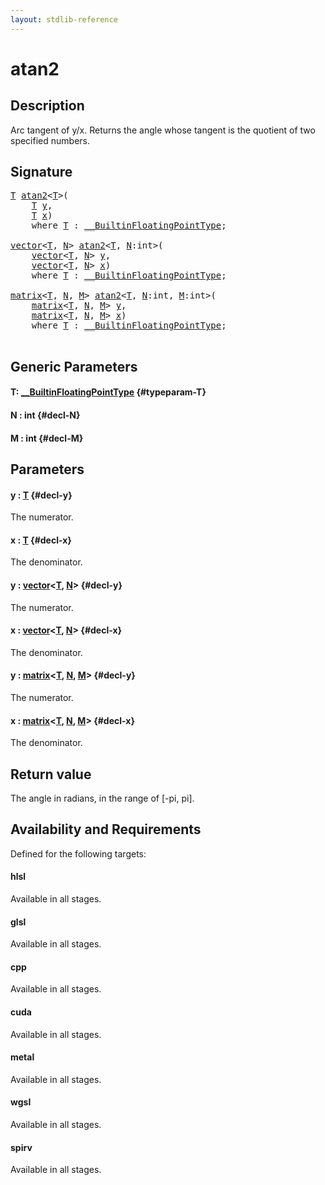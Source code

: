 ```yaml
---
layout: stdlib-reference
---
```


# atan2

## Description

Arc tangent of y/x. Returns the angle whose tangent is the quotient of two specified numbers.



## Signature 

<pre>
<a href="/stdlib-reference/global-decls/atan2#typeparam-T" class="code_type">T</a> <a href="/stdlib-reference/global-decls/atan2">atan2</a>&lt;<a href="/stdlib-reference/global-decls/atan2#typeparam-T" class="code_type">T</a>&gt;(
    <a href="/stdlib-reference/global-decls/atan2#typeparam-T" class="code_type">T</a> <a href="/stdlib-reference/global-decls/atan2#decl-y" class="code_param">y</a>,
    <a href="/stdlib-reference/global-decls/atan2#typeparam-T" class="code_type">T</a> <a href="/stdlib-reference/global-decls/atan2#decl-x" class="code_param">x</a>)
    <span class='code_keyword'>where</span> <a href="/stdlib-reference/global-decls/atan2#typeparam-T" class="code_type">T</a> : <a href="/stdlib-reference/interfaces/0_builtinfloatingpointtype-029hm/index" class="code_type">__BuiltinFloatingPointType</a>;

<a href="/stdlib-reference/types/vector/index" class="code_type">vector</a>&lt;<a href="/stdlib-reference/global-decls/atan2#typeparam-T" class="code_type">T</a>, <a href="/stdlib-reference/global-decls/atan2#decl-N" class="code_var">N</a>&gt; <a href="/stdlib-reference/global-decls/atan2">atan2</a>&lt;<a href="/stdlib-reference/global-decls/atan2#typeparam-T" class="code_type">T</a>, <a href="/stdlib-reference/global-decls/atan2#decl-N" class="code_var">N</a>:<span class="code_keyword">int</span>&gt;(
    <a href="/stdlib-reference/types/vector/index" class="code_type">vector</a>&lt;<a href="/stdlib-reference/global-decls/atan2#typeparam-T" class="code_type">T</a>, <a href="/stdlib-reference/global-decls/atan2#decl-N" class="code_var">N</a>&gt; <a href="/stdlib-reference/global-decls/atan2#decl-y" class="code_param">y</a>,
    <a href="/stdlib-reference/types/vector/index" class="code_type">vector</a>&lt;<a href="/stdlib-reference/global-decls/atan2#typeparam-T" class="code_type">T</a>, <a href="/stdlib-reference/global-decls/atan2#decl-N" class="code_var">N</a>&gt; <a href="/stdlib-reference/global-decls/atan2#decl-x" class="code_param">x</a>)
    <span class='code_keyword'>where</span> <a href="/stdlib-reference/global-decls/atan2#typeparam-T" class="code_type">T</a> : <a href="/stdlib-reference/interfaces/0_builtinfloatingpointtype-029hm/index" class="code_type">__BuiltinFloatingPointType</a>;

<a href="/stdlib-reference/types/matrix/index" class="code_type">matrix</a>&lt;<a href="/stdlib-reference/global-decls/atan2#typeparam-T" class="code_type">T</a>, <a href="/stdlib-reference/global-decls/atan2#decl-N" class="code_var">N</a>, <a href="/stdlib-reference/global-decls/atan2#decl-M" class="code_var">M</a>&gt; <a href="/stdlib-reference/global-decls/atan2">atan2</a>&lt;<a href="/stdlib-reference/global-decls/atan2#typeparam-T" class="code_type">T</a>, <a href="/stdlib-reference/global-decls/atan2#decl-N" class="code_var">N</a>:<span class="code_keyword">int</span>, <a href="/stdlib-reference/global-decls/atan2#decl-M" class="code_var">M</a>:<span class="code_keyword">int</span>&gt;(
    <a href="/stdlib-reference/types/matrix/index" class="code_type">matrix</a>&lt;<a href="/stdlib-reference/global-decls/atan2#typeparam-T" class="code_type">T</a>, <a href="/stdlib-reference/global-decls/atan2#decl-N" class="code_var">N</a>, <a href="/stdlib-reference/global-decls/atan2#decl-M" class="code_var">M</a>&gt; <a href="/stdlib-reference/global-decls/atan2#decl-y" class="code_param">y</a>,
    <a href="/stdlib-reference/types/matrix/index" class="code_type">matrix</a>&lt;<a href="/stdlib-reference/global-decls/atan2#typeparam-T" class="code_type">T</a>, <a href="/stdlib-reference/global-decls/atan2#decl-N" class="code_var">N</a>, <a href="/stdlib-reference/global-decls/atan2#decl-M" class="code_var">M</a>&gt; <a href="/stdlib-reference/global-decls/atan2#decl-x" class="code_param">x</a>)
    <span class='code_keyword'>where</span> <a href="/stdlib-reference/global-decls/atan2#typeparam-T" class="code_type">T</a> : <a href="/stdlib-reference/interfaces/0_builtinfloatingpointtype-029hm/index" class="code_type">__BuiltinFloatingPointType</a>;

</pre>

## Generic Parameters

#### T: [\_\_BuiltinFloatingPointType](/stdlib-reference/interfaces/0_builtinfloatingpointtype-029hm/index) {#typeparam-T}
#### N  : int {#decl-N}
#### M  : int {#decl-M}

## Parameters

#### y  : [T](/stdlib-reference/global-decls/atan2#typeparam-T) {#decl-y}
The numerator.

#### x  : [T](/stdlib-reference/global-decls/atan2#typeparam-T) {#decl-x}
The denominator.

#### y  : [vector](/stdlib-reference/types/vector/index)\<[T](/stdlib-reference/types/vector/index#typeparam-T), [N](/stdlib-reference/types/vector/index#decl-N)\> {#decl-y}
The numerator.

#### x  : [vector](/stdlib-reference/types/vector/index)\<[T](/stdlib-reference/types/vector/index#typeparam-T), [N](/stdlib-reference/types/vector/index#decl-N)\> {#decl-x}
The denominator.

#### y  : [matrix](/stdlib-reference/types/matrix/index)\<[T](/stdlib-reference/types/matrix/t-0), [N](/stdlib-reference/types/matrix/index#decl-N), [M](/stdlib-reference/types/matrix/index#decl-M)\> {#decl-y}
The numerator.

#### x  : [matrix](/stdlib-reference/types/matrix/index)\<[T](/stdlib-reference/types/matrix/t-0), [N](/stdlib-reference/types/matrix/index#decl-N), [M](/stdlib-reference/types/matrix/index#decl-M)\> {#decl-x}
The denominator.


## Return value
The angle in radians, in the range of [-pi, pi].


## Availability and Requirements

Defined for the following targets:

#### hlsl
Available in all stages.

#### glsl
Available in all stages.

#### cpp
Available in all stages.

#### cuda
Available in all stages.

#### metal
Available in all stages.

#### wgsl
Available in all stages.

#### spirv
Available in all stages.



